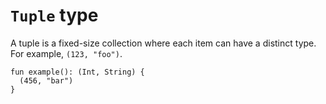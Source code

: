 <!-- Tuple is a type defined internally and doesn't have a stub,
because it has a variable number of type arguments.

Instead, write a markdown file with the same naming convention as the
other type files. -->

# `Tuple` type

A tuple is a fixed-size collection where each item can have a distinct
type. For example, `(123, "foo")`.

```title:example
fun example(): (Int, String) {
  (456, "bar")
}
```
